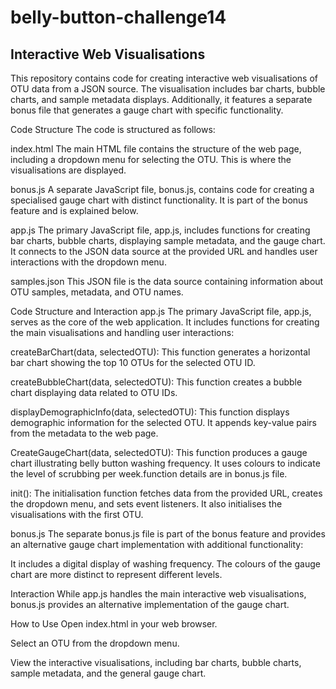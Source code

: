 # belly-button-challenge14

## Interactive Web Visualisations

This repository contains code for creating interactive web visualisations of OTU data from a JSON source. The visualisation includes bar charts, bubble charts, and sample metadata displays. Additionally, it features a separate bonus file that generates a gauge chart with specific functionality.

Code Structure
The code is structured as follows:

index.html
The main HTML file contains the structure of the web page, including a dropdown menu for selecting the OTU. This is where the visualisations are displayed.

bonus.js
A separate JavaScript file, bonus.js, contains code for creating a specialised gauge chart with distinct functionality. It is part of the bonus feature and is explained below.

app.js
The primary JavaScript file, app.js, includes functions for creating bar charts, bubble charts, displaying sample metadata, and the gauge chart. It connects to the JSON data source at the provided URL and handles user interactions with the dropdown menu.

samples.json
This JSON file is the data source containing information about OTU samples, metadata, and OTU names.

Code Structure and Interaction
app.js
The primary JavaScript file, app.js, serves as the core of the web application. It includes functions for creating the main visualisations and handling user interactions:

createBarChart(data, selectedOTU): This function generates a horizontal bar chart showing the top 10 OTUs for the selected OTU ID.

createBubbleChart(data, selectedOTU): This function creates a bubble chart displaying data related to OTU IDs.

displayDemographicInfo(data, selectedOTU): This function displays demographic information for the selected OTU. It appends key-value pairs from the metadata to the web page.

CreateGaugeChart(data, selectedOTU): This function produces a gauge chart illustrating belly button washing frequency. It uses colours to indicate the level of scrubbing per week.function details are in bonus.js file.

init(): The initialisation function fetches data from the provided URL, creates the dropdown menu, and sets event listeners. It also initialises the visualisations with the first OTU.

bonus.js
The separate bonus.js file is part of the bonus feature and provides an alternative gauge chart implementation with additional functionality:

It includes a digital display of washing frequency.
The colours of the gauge chart are more distinct to represent different levels.

Interaction
While app.js handles the main interactive web visualisations, bonus.js provides an alternative implementation of the gauge chart. 

How to Use
Open index.html in your web browser.

Select an OTU from the dropdown menu.

View the interactive visualisations, including bar charts, bubble charts, sample metadata, and the general gauge chart.


